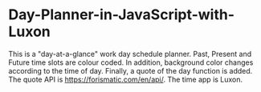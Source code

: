 # Day-Planner-in-JavaScript-with-Luxon

This is a "day-at-a-glance" work day schedule planner. Past, Present and Future time slots are colour coded. In addition, background color changes according to the time of day. Finally, a quote of the day function is added. The quote API is https://forismatic.com/en/api/. The time app is Luxon. 
